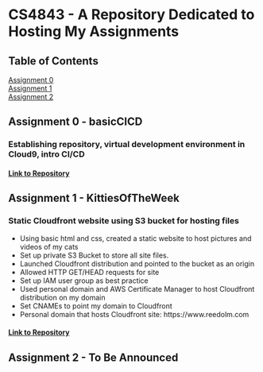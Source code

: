 # CS4843 - A Repository Dedicated to Hosting My Assignments

## Table of Contents
[Assignment 0](#Assignment0)</br>
[Assignment 1](#Assignment1)</br>
[Assignment 2](#Assignment2)

## Assignment 0 - basicCICD <a name="Assignment0"></a>
### Establishing repository, virtual development environment in Cloud9, intro CI/CD
<h4><a href="https://github.com/ReedOlm/CS4843/tree/main/basicCICD">Link to Repository</a></h4>

## Assignment 1 - KittiesOfTheWeek <a name="Assignment1"></a>
### Static Cloudfront website using S3 bucket for hosting files
<ul>
  <li>Using basic html and css, created a static website to host pictures and videos of my cats</li>
  <li>Set up private S3 Bucket to store all site files.</li>
  <li>Launched Cloudfront distribution and pointed to the bucket as an origin</li>
  <li>Allowed HTTP GET/HEAD requests for site</li>
  <li>Set up IAM user group as best practice</li>
  <li>Used personal domain and AWS Certificate Manager to host Cloudfront distribution on my domain</li>
  <li>Set CNAMEs to point my domain to Cloudfront</li>
  <li>Personal domain that hosts Cloudfront site: https://www.reedolm.com</li>
</ul>
<h4><a href="https://github.com/ReedOlm/CS4843/tree/main/KittiesOfTheWeek">Link to Repository</a></h4>

## Assignment 2 - To Be Announced <a name="Assignment2"></a>
